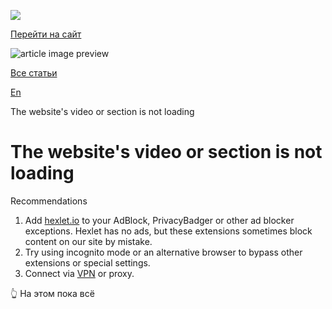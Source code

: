[![](https://files.carrotquest.app/knowledge-bases-images/logos/64033/1726575914708-nb7xvabz.png)](/)

[Перейти на сайт](https://ru.hexlet.io)

![article image preview]()

[Все статьи](/)

[En](/category/4316)

The website's video or section is not loading

# The website's video or section is not loading

Recommendations

1. Add [hexlet.io](http://hexlet.io/) to your AdBlock, PrivacyBadger or other ad blocker exceptions. Hexlet has no ads, but these extensions sometimes block content on our site by mistake.
2. Try using incognito mode or an alternative browser to bypass other extensions or special settings.
3. Connect via [VPN](https://help.hexlet.io/en/articles/111140-using-a-vpn) or proxy.

👆 На этом пока всё